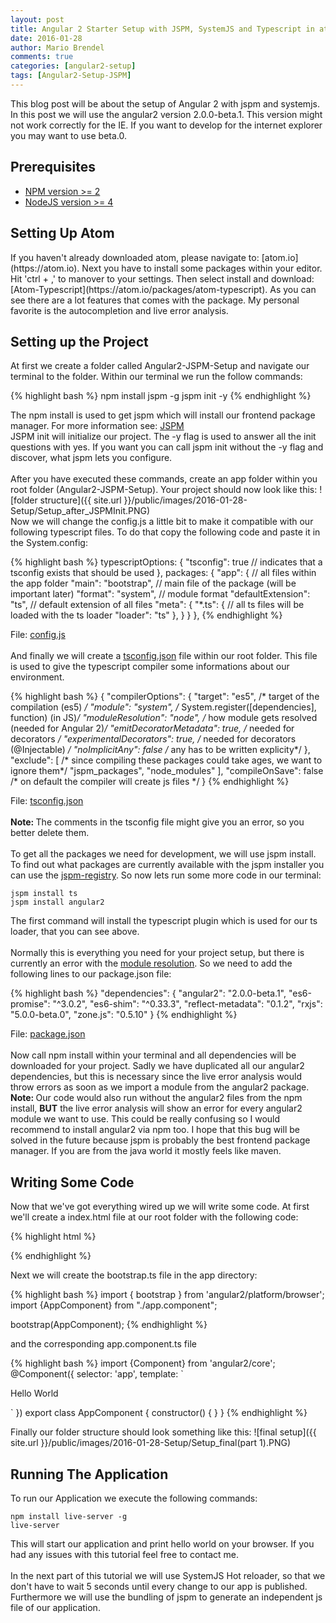 ```yaml
---
layout: post
title: Angular 2 Starter Setup with JSPM, SystemJS and Typescript in atom (Part 1)
date: 2016-01-28
author: Mario Brendel
comments: true
categories: [angular2-setup]
tags: [Angular2-Setup-JSPM]
---
```

This blog post will be about the setup of Angular 2 with jspm and systemjs. In this post we will use the angular2 version 2.0.0-beta.1. This version might not work correctly for the IE. If you want to develop for the internet explorer you may want to use beta.0.

<h2>Prerequisites</h2>
<ul>
<li><a href="https://www.npmjs.com/package/npm">NPM version >= 2</a></li>
<li><a href="https://nodejs.org/en/download/">NodeJS version >= 4</a></li>
</ul>
<h2>Setting Up Atom</h2>
If you haven't already downloaded atom, please navigate to: [atom.io](https://atom.io).
Next you have to install some packages within your editor. Hit 'ctrl + ,' to manover to your settings. Then select install and download: [Atom-Typescript](https://atom.io/packages/atom-typescript). As you can see there are a lot features that comes with the package. My personal favorite is the autocompletion and live error analysis.

<h2>Setting up the Project</h2>
At first we create a folder called Angular2-JSPM-Setup and navigate our terminal to the folder. Within our terminal we run the follow commands:

{% highlight bash %}
npm install jspm -g
jspm init -y
{% endhighlight %}

The npm install is used to get jspm which will install our frontend package manager. For more information see: [JSPM](http://jspm.io/)
<br />JSPM init will initialize our project. The -y flag is used to answer all the init questions with yes. If you want you can call jspm init without the -y flag and discover, what jspm lets you configure.</pre><br /><br />
After you have executed these commands, create an app folder within you root folder (Angular2-JSPM-Setup). Your project should now look like this: ![folder structure]({{ site.url }}/public/images/2016-01-28-Setup/Setup_after_JSPMInit.PNG)
<br/>
Now we will change the config.js a little bit to make it compatible with our following typescript files. To do that copy the following code and paste it  in the System.config:

{% highlight bash %}
typescriptOptions: {
    "tsconfig": true // indicates that a tsconfig exists that should be used
  },
  packages: {
    "app": { // all files within the app folder
      "main": "bootstrap", // main file of the package (will be important later)
      "format": "system", // module format
      "defaultExtension": "ts", // default extension of all files
      "meta": {
        "*.ts": { // all ts files will be loaded with the ts loader
          "loader": "ts"
        },
      }
    }
  },
{% endhighlight %}

File: [config.js](https://github.com/MarioBrendel/Angular2-Jspm-Typescript-Atom-Seed/blob/master/config.js)<br/><br/>
And finally we will create a [tsconfig.json](https://github.com/Microsoft/TypeScript/wiki/tsconfig.json) file within our root folder. This file is used to give the typescript compiler some informations about our environment.

{% highlight bash %}
{
 "compilerOptions": {
    "target": "es5",                /* target of the compilation (es5) */
    "module": "system",             /* System.register([dependencies], function) (in JS)*/
    "moduleResolution": "node",     /* how module gets resolved (needed for Angular 2)*/
    "emitDecoratorMetadata": true,  /* needed for decorators */
    "experimentalDecorators": true, /* needed for decorators (@Injectable) */
    "noImplicitAny": false          /* any has to be written explicity*/
  },
  "exclude": [   /* since compiling these packages could take ages, we want to ignore them*/
    "jspm_packages",
    "node_modules"
  ],
  "compileOnSave": false        /* on default the compiler will create js files */
}
{% endhighlight %}

File: [tsconfig.json](https://github.com/MarioBrendel/Angular2-Jspm-Typescript-Atom-Seed/blob/master/tsconfig.json)<br/><br/>
<b>Note: </b>The comments in the tsconfig file might give you an error, so you better delete them.
<br/><br/>To get all the packages we need for development, we will use jspm install.
To find out what packages are currently available with the jspm installer
you can use the [jspm-registry](http://kasperlewau.github.io/registry/#/). So now lets run some more code in our terminal:
<pre><code>jspm install ts <br/>jspm install angular2</pre></code>
The first command will install the typescript plugin which is used for our ts loader, that you can see above.
<br/><br/>
Normally this is everything you need for your project setup, but there is currently an error with the [module resolution](https://github.com/Microsoft/TypeScript/issues/6012).
So we need to add the following lines to our package.json file:

{% highlight bash %}
"dependencies": {
    "angular2": "2.0.0-beta.1",
    "es6-promise": "^3.0.2",
    "es6-shim": "^0.33.3",
    "reflect-metadata": "0.1.2",
    "rxjs": "5.0.0-beta.0",
    "zone.js": "0.5.10"
}
{% endhighlight %}

File: [package.json](https://github.com/MarioBrendel/Angular2-Jspm-Typescript-Atom-Seed/blob/master/package.json)<br/><br/>
Now call npm install within your terminal and all dependencies will be downloaded for your project. Sadly we have duplicated all our angular2 dependencies, but this is necessary since the live error analysis would throw errors as soon as we import a module from the angular2 package.
<br/><b>Note: </b>Our code would also run without the angular2 files from the npm install, <b>BUT</b> the live error analysis will show an error for every angular2 module we want to use. This could be really confusing so I would recommend to install angular2 via npm too. I hope that this bug will be solved in the future because jspm is probably the best frontend package manager. If you are from the java world it mostly feels like maven.
<h2>Writing Some Code</h2>
Now that we've got everything wired up we will write some code. At first we'll create a index.html file at our root folder with the following code:

{% highlight html %}
<!doctype html>
<html>
<head>
  <title>My First Angular2 App</title>
  <script src="node_modules/angular2/bundles/angular2-polyfills.min.js"></script>
  <script src="jspm_packages/system.js"></script>
  <script src="config.js"></script>
</head>
<body>
  <!-- this will be our entry component for the application -->
  <app></app>
  <script>
    System.import('app').then(null, console.error.bind(console));
  </script>
</body>
</html>
{% endhighlight %}

Next we will create the bootstrap.ts file in the app directory:

{% highlight bash %}
import { bootstrap } from 'angular2/platform/browser';
import {AppComponent} from "./app.component";

bootstrap(AppComponent);
{% endhighlight %}

and the corresponding app.component.ts file

{% highlight bash %}
import {Component} from 'angular2/core';
@Component({
  selector: 'app',
  template: `
  <p>Hello World</p>
  `
})
export class AppComponent {
  constructor() { }
}
{% endhighlight %}

Finally our folder structure should look something like this:
![final setup]({{ site.url }}/public/images/2016-01-28-Setup/Setup_final(part 1).PNG)
<h2>Running The Application</h2>
To run our Application we execute the following commands:
<pre><code>npm install live-server -g <br/>live-server</pre></code>
This will start our application and print hello world on your browser. If you had any issues with this tutorial feel free to contact me.
<br/></br>In the next part of this tutorial we will use SystemJS Hot reloader, so that we
don't have to wait 5 seconds until every change to our app is published.
Furthermore we will use the bundling of jspm to generate an independent js file of our application.
